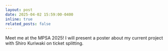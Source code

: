 ```yaml
---
layout: post
date: 2025-04-02 15:59:00-0400
inline: true
related_posts: false
---
```


Meet me at the MPSA 2025! I will present a poster about my current project with Shiro Kuriwaki on ticket splitting.
